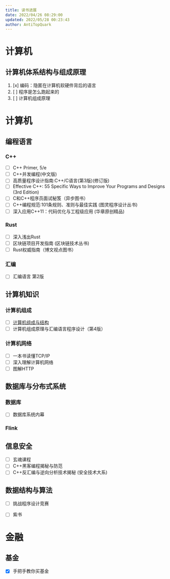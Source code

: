 ```yaml
---
title: 读书进展
date: 2022/04/26 08:29:00
updated: 2022/05/28 00:23:43
author: AntiTopQuark
---
```


# 计算机
## 计算机体系结构与组成原理
1. [x] 编码：隐匿在计算机软硬件背后的语言
2. [ ] 程序是怎么跑起来的
3. [ ] 计算机组成原理

# 计算机
## 编程语言
### C++
- [ ] C++ Primer, 5/e
- [ ] C++并发编程(中文版)
- [ ] 高质量程序设计指南:C++/C语言(第3版)(修订版)
- [ ] Effective C++: 55 Specific Ways to Improve Your Programs and Designs (3rd Edition)
- [ ] C和C++程序员面试秘笈（异步图书）
- [ ] C++编程规范:101条规则、准则与最佳实践 (图灵程序设计丛书)
- [ ] 深入应用C++11：代码优化与工程级应用 (华章原创精品)

### Rust
- [ ] 深入浅出Rust
- [ ] 区块链项目开发指南 (区块链技术丛书)
- [ ] Rust权威指南（博文视点图书）

### 汇编
- [ ] 汇编语言 第2版

## 计算机知识
### 计算机组成
- [ ] [计算机组成与结构](https://weread.qq.com/web/reader/5cb323f05bcd525cbdde3ec "计算机组成与结构")
- [ ] 计算机组成原理与汇编语言程序设计（第4版）

### 计算机网络
- [ ] 一本书读懂TCP/IP
- [ ] 深入理解计算机网络
- [ ] 图解HTTP

## 数据库与分布式系统
### 数据库
- [ ] 数据库系统内幕
### Flink



## 信息安全
- [ ] 玄魂课程
- [ ] C++黑客编程揭秘与防范
- [ ] C++反汇编与逆向分析技术揭秘 (安全技术大系)

## 数据结构与算法
- [ ] 挑战程序设计竞赛
- [ ] 紫书


# 金融
## 基金
- [x] 手把手教你买基金
